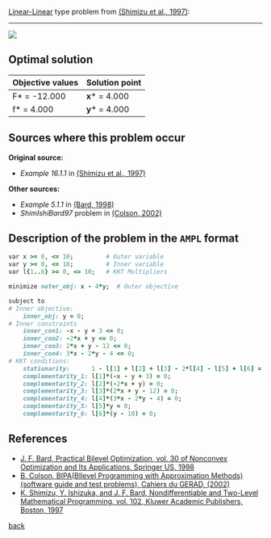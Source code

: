[Linear-Linear](/test-problems/LP-LP-problems) type problem from [(Shimizu et al., 1997)][Shimizu et al., 1997]:

---

![](https://github.com/basblsolver/test-problems/wiki/images/sib_1997_02_eq.jpg)

## Optimal solution

Objective values   | Solution point          |
------------------ | ----------------------- |
F* = -12.000       | __x__* = 4.000          |
f* = 4.000         | __y__* = 4.000          |

## Sources where this problem occur

__Original source:__

 - _Example 16.1.1_ in [(Shimizu et al., 1997)][Shimizu et al., 1997]

__Other sources:__

 - _Example 5.1.1_ in [(Bard, 1998)][Bard, 1998]
 - _ShimIshiBard97_ problem in [(Colson, 2002)][Colson, 2002]

## Description of the problem in the `AMPL` format

```ruby
var x >= 0, <= 10;         # Outer variable
var y >= 0, <= 10;         # Inner variable
var l{1..6} >= 0, <= 10;   # KKT Multipliers

minimize outer_obj: x - 4*y;  # Outer objective

subject to
# Inner objective:
    inner_obj: y = 0;
# Inner constraints
    inner_con1: -x - y + 3 <= 0;
    inner_con2: -2*x + y <= 0;
    inner_con3: 2*x + y - 12 <= 0;
    inner_con4: 3*x - 2*y - 4 <= 0;
# KKT conditions:
    stationarity:      1 - l[1] + l[2] + l[3] - 2*l[4] - l[5] + l[6] = 0;
    complementarity_1: l[1]*(-x - y + 3) = 0;
    complementarity_2: l[2]*(-2*x + y) = 0;
    complementarity_3: l[3]*(2*x + y - 12) = 0;
    complementarity_4: l[4]*(3*x - 2*y - 4) = 0;
    complementarity_5: l[5]*y = 0;
    complementarity_6: l[6]*(y - 10) = 0;
```

##  References

 - [J. F. Bard, Practical Bilevel Optimization, vol. 30 of Nonconvex Optimization and Its Applications, Springer US, 1998](https://doi.org/10.1007/978-1-4757-2836-1)
 - [B. Colson, BIPA(BIlevel Programming with Approximation Methods)(software guide and test problems), Cahiers du GERAD, (2002)](https://www.gerad.ca/en/papers/G-2002-37/view)
 - [K. Shimizu, Y. Ishizuka, and J. F. Bard, Nondifferentiable and Two-Level Mathematical Programming, vol. 102, Kluwer Academic Publishers, Boston, 1997](https://doi.org/10.1016/S0377-2217(97)00228-2)

 [back](/test-problems/LP-LP-problems)

[Bard, 1998]: https://doi.org/10.1007/978-1-4757-2836-1
[Colson, 2002]: https://www.gerad.ca/en/papers/G-2002-37/view
[Shimizu et al., 1997]: https://doi.org/10.1016/S0377-2217(97)00228-2
